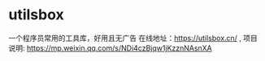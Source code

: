 # utilsbox
一个程序员常用的工具库，好用且无广告
在线地址：https://utilsbox.cn/ ,
项目说明: https://mp.weixin.qq.com/s/NDi4czBjqw1jKzznNAsnXA
